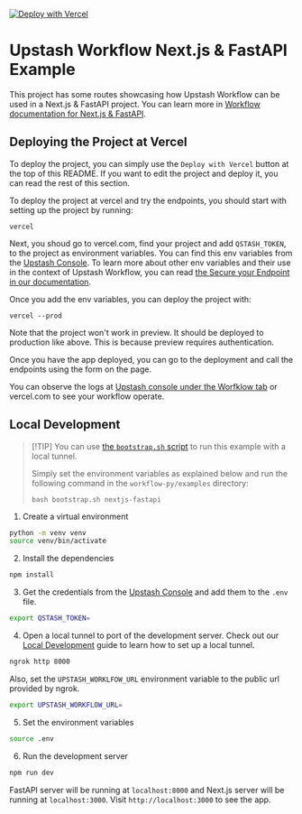 [![Deploy with Vercel](https://vercel.com/button)](https://vercel.com/new/clone?repository-url=https%3A%2F%2Fgithub.com%2Fupstash%2Fworkflow-py%2Ftree%2Fmaster%2Fexamples%2Fnextjs-fastapi\&env=QSTASH_TOKEN\&envDescription=You%20can%20access%20this%20variable%20from%20Upstash%20Console%20under%20QStash%20page.\&envLink=https%3A%2F%2Fconsole.upstash.com%2Fqstash\&project-name=workflow-nextjs-fastapi\&repository-name=workflow-nextjs-fastapi\&demo-title=Upstash%20Workflow%20Example\&demo-description=Next.js%20FastAPI%20application%20utilizing%20Upstash%20Workflow.)

# Upstash Workflow Next.js & FastAPI Example

This project has some routes showcasing how Upstash Workflow can be used in a Next.js & FastAPI project. You can learn more in [Workflow documentation for Next.js & FastAPI](https://upstash.com/docs/workflow/quickstarts/nextjs-fastapi).

## Deploying the Project at Vercel

To deploy the project, you can simply use the `Deploy with Vercel` button at the top of this README. If you want to edit the project and deploy it, you can read the rest of this section.

To deploy the project at vercel and try the endpoints, you should start with setting up the project by running:

```
vercel
```

Next, you shoud go to vercel.com, find your project and add `QSTASH_TOKEN`, to the project as environment variables. You can find this env variables from the [Upstash Console](https://console.upstash.com/qstash). To learn more about other env variables and their use in the context of Upstash Workflow, you can read [the Secure your Endpoint in our documentation](https://upstash.com/docs/workflow/howto/security#using-qstashs-built-in-request-verification-recommended).

Once you add the env variables, you can deploy the project with:

```
vercel --prod
```

Note that the project won't work in preview. It should be deployed to production like above. This is because preview requires authentication.

Once you have the app deployed, you can go to the deployment and call the endpoints using the form on the page.

You can observe the logs at [Upstash console under the Worfklow tab](https://console.upstash.com/qstash?tab=workflow) or vercel.com to see your workflow operate.

## Local Development

> \[!TIP]
> You can use [the `bootstrap.sh` script](https://github.com/upstash/workflow-py/tree/master/examples) to run this example with a local tunnel.
>
> Simply set the environment variables as explained below and run the following command in the `workflow-py/examples` directory:
>
> ```
> bash bootstrap.sh nextjs-fastapi
> ```

1. Create a virtual environment

```sh
python -m venv venv
source venv/bin/activate
```

2. Install the dependencies

```bash
npm install
```

3. Get the credentials from the [Upstash Console](https://console.upstash.com/qstash) and add them to the `.env` file.

```bash
export QSTASH_TOKEN=
```

4. Open a local tunnel to port of the development server. Check out our [Local Development](https://upstash.com/docs/workflow/howto/local-development) guide to learn how to set up a local tunnel.

```bash
ngrok http 8000
```

Also, set the `UPSTASH_WORKLFOW_URL` environment variable to the public url provided by ngrok.

```bash
export UPSTASH_WORKFLOW_URL=
```

5. Set the environment variables

```bash
source .env
```

6. Run the development server

```bash
npm run dev
```

FastAPI server will be running at `localhost:8000` and Next.js server will be running at `localhost:3000`. Visit `http://localhost:3000` to see the app.
